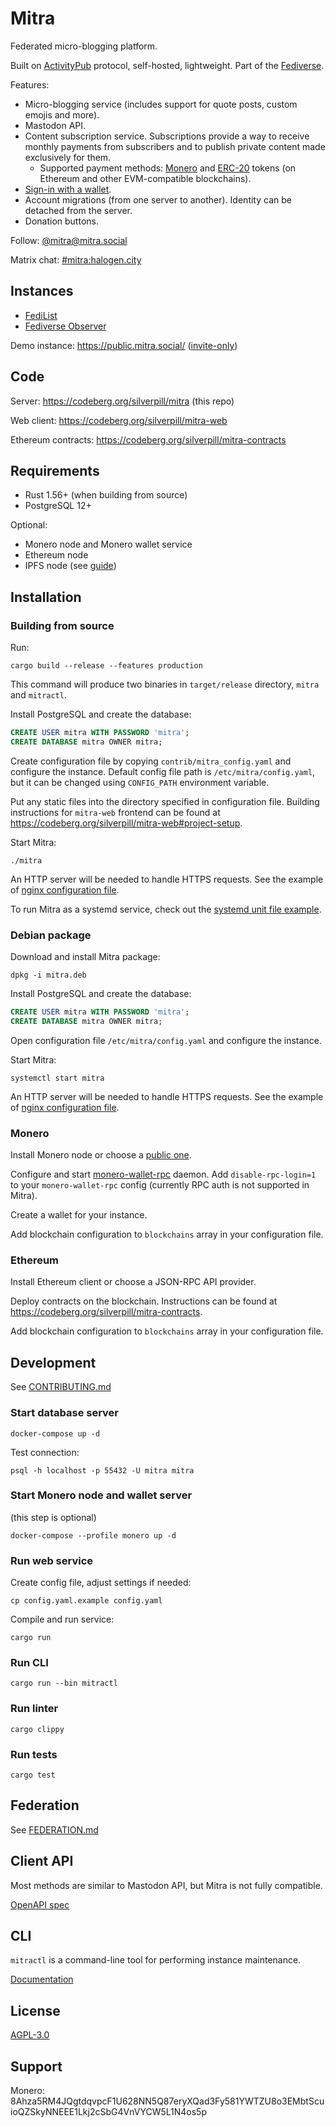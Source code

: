 # Mitra

Federated micro-blogging platform.

Built on [ActivityPub](https://www.w3.org/TR/activitypub/) protocol, self-hosted, lightweight. Part of the [Fediverse](https://en.wikipedia.org/wiki/Fediverse).

Features:

- Micro-blogging service (includes support for quote posts, custom emojis and more).
- Mastodon API.
- Content subscription service. Subscriptions provide a way to receive monthly payments from subscribers and to publish private content made exclusively for them.
  - Supported payment methods: [Monero](https://www.getmonero.org/get-started/what-is-monero/) and [ERC-20](https://ethereum.org/en/developers/docs/standards/tokens/erc-20/) tokens (on Ethereum and other EVM-compatible blockchains).
- [Sign-in with a wallet](https://eips.ethereum.org/EIPS/eip-4361).
- Account migrations (from one server to another). Identity can be detached from the server.
- Donation buttons.

Follow: [@mitra@mitra.social](https://mitra.social/@mitra)

Matrix chat: [#mitra:halogen.city](https://matrix.to/#/#mitra:halogen.city)

## Instances

- [FediList](http://demo.fedilist.com/instance?software=mitra)
- [Fediverse Observer](https://mitra.fediverse.observer/list)

Demo instance: https://public.mitra.social/ ([invite-only](https://public.mitra.social/about))

## Code

Server: https://codeberg.org/silverpill/mitra (this repo)

Web client: https://codeberg.org/silverpill/mitra-web

Ethereum contracts: https://codeberg.org/silverpill/mitra-contracts

## Requirements

- Rust 1.56+ (when building from source)
- PostgreSQL 12+

Optional:

- Monero node and Monero wallet service
- Ethereum node
- IPFS node (see [guide](./docs/ipfs.md))

## Installation

### Building from source

Run:

```shell
cargo build --release --features production
```

This command will produce two binaries in `target/release` directory, `mitra` and `mitractl`.

Install PostgreSQL and create the database:

```sql
CREATE USER mitra WITH PASSWORD 'mitra';
CREATE DATABASE mitra OWNER mitra;
```

Create configuration file by copying `contrib/mitra_config.yaml` and configure the instance. Default config file path is `/etc/mitra/config.yaml`, but it can be changed using `CONFIG_PATH` environment variable.

Put any static files into the directory specified in configuration file. Building instructions for `mitra-web` frontend can be found at https://codeberg.org/silverpill/mitra-web#project-setup.

Start Mitra:

```shell
./mitra
```

An HTTP server will be needed to handle HTTPS requests. See the example of [nginx configuration file](./contrib/mitra.nginx).

To run Mitra as a systemd service, check out the [systemd unit file example](./contrib/mitra.service).

### Debian package

Download and install Mitra package:

```shell
dpkg -i mitra.deb
```

Install PostgreSQL and create the database:

```sql
CREATE USER mitra WITH PASSWORD 'mitra';
CREATE DATABASE mitra OWNER mitra;
```

Open configuration file `/etc/mitra/config.yaml` and configure the instance.

Start Mitra:

```shell
systemctl start mitra
```

An HTTP server will be needed to handle HTTPS requests. See the example of [nginx configuration file](./contrib/mitra.nginx).

### Monero

Install Monero node or choose a [public one](https://monero.fail/).

Configure and start [monero-wallet-rpc](https://monerodocs.org/interacting/monero-wallet-rpc-reference/) daemon. Add `disable-rpc-login=1` to your `monero-wallet-rpc` config (currently RPC auth is not supported in Mitra).

Create a wallet for your instance.

Add blockchain configuration to `blockchains` array in your configuration file.

### Ethereum

Install Ethereum client or choose a JSON-RPC API provider.

Deploy contracts on the blockchain. Instructions can be found at https://codeberg.org/silverpill/mitra-contracts.

Add blockchain configuration to `blockchains` array in your configuration file.

## Development

See [CONTRIBUTING.md](./CONTRIBUTING.md)

### Start database server

```shell
docker-compose up -d
```

Test connection:

```shell
psql -h localhost -p 55432 -U mitra mitra
```

### Start Monero node and wallet server

(this step is optional)

```shell
docker-compose --profile monero up -d
```

### Run web service

Create config file, adjust settings if needed:

```shell
cp config.yaml.example config.yaml
```

Compile and run service:

```shell
cargo run
```

### Run CLI

```shell
cargo run --bin mitractl
```

### Run linter

```shell
cargo clippy
```

### Run tests

```shell
cargo test
```

## Federation

See [FEDERATION.md](./FEDERATION.md)

## Client API

Most methods are similar to Mastodon API, but Mitra is not fully compatible.

[OpenAPI spec](./docs/openapi.yaml)

## CLI

`mitractl` is a command-line tool for performing instance maintenance.

[Documentation](./docs/mitractl.md)

## License

[AGPL-3.0](./LICENSE)

## Support

Monero: 8Ahza5RM4JQgtdqvpcF1U628NN5Q87eryXQad3Fy581YWTZU8o3EMbtScuioQZSkyNNEEE1Lkj2cSbG4VnVYCW5L1N4os5p
